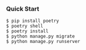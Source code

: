 

### Quick Start

```
$ pip install poetry
$ poetry shell
$ poetry install
$ python manage.py migrate
$ python manage.py runserver
```
   

